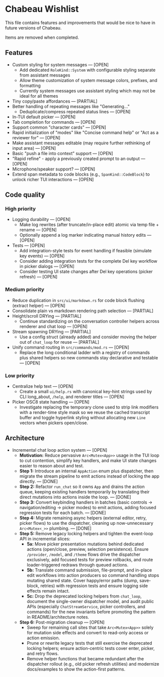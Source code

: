 # Chabeau Wishlist

This file contains features and improvements that would be nice to have in future versions of Chabeau.

Items are removed when completed.

## Features

- Custom styling for system messages — [OPEN]
  - Add dedicated `RoleKind::System` with configurable styling separate from assistant messages
  - Allow theme customization of system message colors, prefixes, and formatting
  - Currently system messages use assistant styling which may not be ideal for all themes
- Tiny copy/paste affordances — [PARTIAL]
- Better handling of repeating messages like "Generating..."
  - Deduplicate/compress repeated status lines — [OPEN]
- In-TUI default picker — [OPEN]
- Tab completion for commands — [OPEN]
- Support common "character cards" — [OPEN]
- Rapid initialization of "modes" like "Concise command help" or "Act as a reviewer for" — [OPEN]
- Make assistant messages editable (may require further rethinking of input area) — [OPEN]
- Basic "push a file into context" support — [OPEN]
- "Rapid refine" - apply a previously created prompt to an output — [OPEN]
- Microphone/speaker support? — [OPEN]
- Extend span metadata to code blocks (e.g., `SpanKind::CodeBlock`) to unlock richer TUI interactions — [OPEN]

## Code quality

### High priority

- Logging durability — [OPEN]
  - Make log rewrites (after truncate/in-place edit) atomic via temp file + rename — [OPEN]
  - Optionally append a log marker indicating manual history edits — [OPEN]
- Tests — [OPEN]
  - Add integration-style tests for event handling if feasible (simulate key events) — [OPEN]
  - Consider adding integration tests for the complete Del key workflow in picker dialogs — [OPEN]
  - Consider testing UI state changes after Del key operations (picker refresh) — [OPEN]
### Medium priority

- Reduce duplication in `src/ui/markdown.rs` for code block flushing (extract helper) — [OPEN]
- Consolidate plain vs markdown rendering path selection — [PARTIAL]
- Height/scroll DRYing — [PARTIAL]
  - Continue standardizing on the conversation controller helpers across renderer and chat loop — [OPEN]
- Stream spawning DRYing — [PARTIAL]
  - Use a config struct (already added) and consider moving the helper out of `chat_loop` for reuse — [PARTIAL]
- Unify command routing in `src/commands/mod.rs` — [OPEN]
  - Replace the long conditional ladder with a registry of commands plus shared helpers so new commands stay declarative and testable — [OPEN]

### Low priority

- Centralize help text — [OPEN]
  - Create a small `ui/help.rs` with canonical key-hint strings used by CLI long_about, `/help`, and renderer titles — [OPEN]
- Picker OSC8 state handling — [OPEN]
  - Investigate replacing the temporary clone used to strip link modifiers with a render-time style mask so we reuse the cached transcript buffer and toggle hyperlink styling without allocating new `Line` vectors when pickers open/close.

## Architecture

- Incremental chat loop action system — [OPEN]
  - **Motivation:** Reduce pervasive `Arc<Mutex<App>>` usage in the TUI loop to cut contention, simplify key handlers, and make UI state changes easier to reason about and test.
  - **Step 1:** Introduce an internal `AppAction` enum plus dispatcher, then migrate the stream pipeline to emit actions instead of locking the app directly. — [DONE]
  - **Step 2:** Refactor `run_chat` so it owns `App` and drains the action queue, keeping existing handlers temporarily by translating their direct mutations into actions inside the loop. — [DONE]
  - **Step 3:** Convert keybinding handlers in batches (basic controls → navigation/editing → picker modes) to emit actions, adding focused regression tests for each batch. — [DONE]
  - **Step 4:** Migrate remaining async helpers (external editor, retry, picker flows) to use the dispatcher, cleaning up now-unnecessary `Arc<Mutex<_>>` plumbing. — [DONE]
  - **Step 5:** Remove legacy locking helpers and tighten the event-loop API in incremental slices:
    - **5a:** Move picker presentation mutations behind dedicated actions (open/close, preview, selection persistence). Ensure `/provider`, `/model`, and `/theme` flows drive the dispatcher exclusively, add focused tests for preview rollbacks, and route loader-triggered redraws through queued actions.
    - **5b:** Translate command submission, file-prompt, and in-place edit workflows into action producers so command handling stops mutating shared state. Cover happy/error paths (dump, save-block, retries) with regression tests and ensure logging side effects remain intact.
    - **5c:** Drop the deprecated locking helpers from `chat_loop`, document the single-owner dispatcher model, and audit public APIs (especially `ChatStreamService`, picker controllers, and commands) for the new invariants before promoting the pattern in README/architecture notes.
  - **Step 6:** Post-migration cleanup — [OPEN]
    - Sweep for remaining call sites that take `Arc<Mutex<App>>` solely for mutation side effects and convert to read-only access or action emission.
    - Prune or rewrite legacy tests that still exercise the deprecated locking helpers; ensure action-centric tests cover enter, picker, and retry flows.
    - Remove helper functions that became redundant after the dispatcher rollout (e.g., old picker refresh utilities) and modernize docs/examples to show the action-first patterns.
